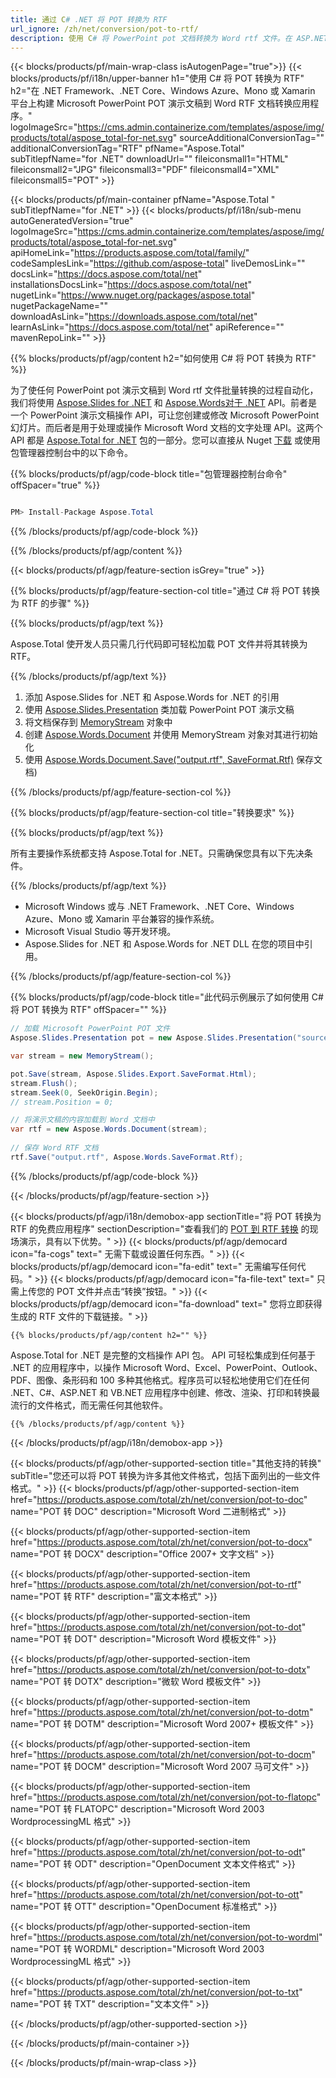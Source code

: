```yaml
---
title: 通过 C# .NET 将 POT 转换为 RTF 
url_ignore: /zh/net/conversion/pot-to-rtf/ 
description: 使用 C# 将 PowerPoint pot 文档转换为 Word rtf 文件。在 ASP.NET 或其他 .NET 应用程序中转换多个文件。
---
```


{{< blocks/products/pf/main-wrap-class isAutogenPage="true">}}
{{< blocks/products/pf/i18n/upper-banner h1="使用 C# 将 POT 转换为 RTF" h2="在 .NET Framework、.NET Core、Windows Azure、Mono 或 Xamarin 平台上构建 Microsoft PowerPoint POT 演示文稿到 Word RTF 文档转换应用程序。" logoImageSrc="https://cms.admin.containerize.com/templates/aspose/img/products/total/aspose_total-for-net.svg" sourceAdditionalConversionTag="" additionalConversionTag="RTF" pfName="Aspose.Total" subTitlepfName="for .NET" downloadUrl="" fileiconsmall1="HTML" fileiconsmall2="JPG" fileiconsmall3="PDF" fileiconsmall4="XML" fileiconsmall5="POT" >}}

{{< blocks/products/pf/main-container pfName="Aspose.Total " subTitlepfName="for .NET" >}}
{{< blocks/products/pf/i18n/sub-menu autoGeneratedVersion="true" logoImageSrc="https://cms.admin.containerize.com/templates/aspose/img/products/total/aspose_total-for-net.svg" apiHomeLink="https://products.aspose.com/total/family/" codeSamplesLink="https://github.com/aspose-total" liveDemosLink="" docsLink="https://docs.aspose.com/total/net" installationsDocsLink="https://docs.aspose.com/total/net" nugetLink="https://www.nuget.org/packages/aspose.total" nugetPackageName="" downloadAsLink="https://downloads.aspose.com/total/net" learnAsLink="https://docs.aspose.com/total/net" apiReference="" mavenRepoLink="" >}}

{{% blocks/products/pf/agp/content h2="如何使用 C# 将 POT 转换为 RTF" %}}

 为了使任何 PowerPoint pot 演示文稿到 Word rtf 文件批量转换的过程自动化，我们将使用 [Aspose.Slides for .NET](https://products.aspose.com/slides/net) 和 [Aspose.Words对于 .NET](https://products.aspose.com/words/net) API。前者是一个 PowerPoint 演示文稿操作 API，可让您创建或修改 Microsoft PowerPoint 幻灯片。而后者是用于处理或操作 Microsoft Word 文档的文字处理 API。这两个 API 都是 [Aspose.Total for .NET](https://products.aspose.com/total/net) 包的一部分。您可以直接从 Nuget [下载](https://downloads.aspose.com/) 或使用包管理器控制台中的以下命令。

{{% blocks/products/pf/agp/code-block title="包管理器控制台命令" offSpacer="true" %}}

```cs

PM> Install-Package Aspose.Total

```

{{% /blocks/products/pf/agp/code-block %}}

{{% /blocks/products/pf/agp/content %}}

{{< blocks/products/pf/agp/feature-section isGrey="true" >}}

{{% blocks/products/pf/agp/feature-section-col title="通过 C# 将 POT 转换为 RTF 的步骤" %}}

{{% blocks/products/pf/agp/text %}}

 Aspose.Total 使开发人员只需几行代码即可轻松加载 POT 文件并将其转换为 RTF。

{{% /blocks/products/pf/agp/text %}}

1. 添加 Aspose.Slides for .NET 和 Aspose.Words for .NET 的引用
1. 使用 [Aspose.Slides.Presentation](https://apireference.aspose.com/slides/net/aspose.slides/presentation) 类加载 PowerPoint POT 演示文稿
1. 将文档保存到 [MemoryStream](https://docs.microsoft.com/en-us/dotnet/api/system.io.memorystream?view=net-5.0) 对象中
1. 创建 [Aspose.Words.Document](https://apireference.aspose.com/words/net/aspose.words/document) 并使用 MemoryStream 对象对其进行初始化
1. 使用 [Aspose.Words.Document.Save("output.rtf", SaveFormat.Rtf)](https://apireference.aspose.com/words/net/aspose.words.document/save/methods/3) 保存文档)

{{% /blocks/products/pf/agp/feature-section-col %}}

{{% blocks/products/pf/agp/feature-section-col title="转换要求" %}}

{{% blocks/products/pf/agp/text %}}

 所有主要操作系统都支持 Aspose.Total for .NET。只需确保您具有以下先决条件。 

{{% /blocks/products/pf/agp/text %}}

-  Microsoft Windows 或与 .NET Framework、.NET Core、Windows Azure、Mono 或 Xamarin 平台兼容的操作系统。
-  Microsoft Visual Studio 等开发环境。
-  Aspose.Slides for .NET 和 Aspose.Words for .NET DLL 在您的项目中引用。

{{% /blocks/products/pf/agp/feature-section-col %}}

{{% blocks/products/pf/agp/code-block title="此代码示例展示了如何使用 C# 将 POT 转换为 RTF" offSpacer="" %}}

```cs
// 加载 Microsoft PowerPoint POT 文件
Aspose.Slides.Presentation pot = new Aspose.Slides.Presentation("source.pot");

var stream = new MemoryStream();

pot.Save(stream, Aspose.Slides.Export.SaveFormat.Html);
stream.Flush();
stream.Seek(0, SeekOrigin.Begin);
// stream.Position = 0;

// 将演示文稿的内容加载到 Word 文档中
var rtf = new Aspose.Words.Document(stream);
      
// 保存 Word RTF 文档
rtf.Save("output.rtf", Aspose.Words.SaveFormat.Rtf);

```

{{% /blocks/products/pf/agp/code-block %}}

{{< /blocks/products/pf/agp/feature-section >}}


<!-- aboutfile Starts -->

{{< blocks/products/pf/agp/i18n/demobox-app sectionTitle="将 POT 转换为 RTF 的免费应用程序" sectionDescription="查看我们的 [POT 到 RTF 转换](https://products.aspose.app/slides/conversion/) 的现场演示，具有以下优势。" >}}
        {{< blocks/products/pf/agp/democard icon="fa-cogs" text=" 无需下载或设置任何东西。" >}}
        {{< blocks/products/pf/agp/democard icon="fa-edit" text=" 无需编写任何代码。" >}}
        {{< blocks/products/pf/agp/democard icon="fa-file-text" text=" 只需上传您的 POT 文件并点击“转换”按钮。" >}}
        {{< blocks/products/pf/agp/democard icon="fa-download" text=" 您将立即获得生成的 RTF 文件的下载链接。" >}}

    {{% blocks/products/pf/agp/content h2="" %}}

Aspose.Total for .NET 是完整的文档操作 API 包。 API 可轻松集成到任何基于 .NET 的应用程序中，以操作 Microsoft Word、Excel、PowerPoint、Outlook、PDF、图像、条形码和 100 多种其他格式。程序员可以轻松地使用它们在任何 .NET、C#、ASP.NET 和 VB.NET 应用程序中创建、修改、渲染、打印和转换最流行的文件格式，而无需任何其他软件。

    {{% /blocks/products/pf/agp/content %}} 

{{< /blocks/products/pf/agp/i18n/demobox-app >}}

<!-- aboutfile Ends -->

{{< blocks/products/pf/agp/other-supported-section title="其他支持的转换" subTitle="您还可以将 POT 转换为许多其他文件格式，包括下面列出的一些文件格式。" >}}
{{< blocks/products/pf/agp/other-supported-section-item href="https://products.aspose.com/total/zh/net/conversion/pot-to-doc" name="POT 转 DOC" description="Microsoft Word 二进制格式" >}} 

{{< blocks/products/pf/agp/other-supported-section-item href="https://products.aspose.com/total/zh/net/conversion/pot-to-docx" name="POT 转 DOCX" description="Office 2007+ 文字文档" >}} 

{{< blocks/products/pf/agp/other-supported-section-item href="https://products.aspose.com/total/zh/net/conversion/pot-to-rtf" name="POT 转 RTF" description="富文本格式" >}} 

{{< blocks/products/pf/agp/other-supported-section-item href="https://products.aspose.com/total/zh/net/conversion/pot-to-dot" name="POT 转 DOT" description="Microsoft Word 模板文件" >}} 

{{< blocks/products/pf/agp/other-supported-section-item href="https://products.aspose.com/total/zh/net/conversion/pot-to-dotx" name="POT 转 DOTX" description="微软 Word 模板文件" >}} 

{{< blocks/products/pf/agp/other-supported-section-item href="https://products.aspose.com/total/zh/net/conversion/pot-to-dotm" name="POT 转 DOTM" description="Microsoft Word 2007+ 模板文件" >}} 

{{< blocks/products/pf/agp/other-supported-section-item href="https://products.aspose.com/total/zh/net/conversion/pot-to-docm" name="POT 转 DOCM" description="Microsoft Word 2007 马可文件" >}} 

{{< blocks/products/pf/agp/other-supported-section-item href="https://products.aspose.com/total/zh/net/conversion/pot-to-flatopc" name="POT 转 FLATOPC" description="Microsoft Word 2003 WordprocessingML 格式" >}} 

{{< blocks/products/pf/agp/other-supported-section-item href="https://products.aspose.com/total/zh/net/conversion/pot-to-odt" name="POT 转 ODT" description="OpenDocument 文本文件格式" >}} 

{{< blocks/products/pf/agp/other-supported-section-item href="https://products.aspose.com/total/zh/net/conversion/pot-to-ott" name="POT 转 OTT" description="OpenDocument 标准格式" >}} 

{{< blocks/products/pf/agp/other-supported-section-item href="https://products.aspose.com/total/zh/net/conversion/pot-to-wordml" name="POT 转 WORDML" description="Microsoft Word 2003 WordprocessingML 格式" >}} 

{{< blocks/products/pf/agp/other-supported-section-item href="https://products.aspose.com/total/zh/net/conversion/pot-to-txt" name="POT 转 TXT" description="文本文件" >}} 

{{< /blocks/products/pf/agp/other-supported-section >}}

{{< /blocks/products/pf/main-container >}}
    
{{< /blocks/products/pf/main-wrap-class >}}